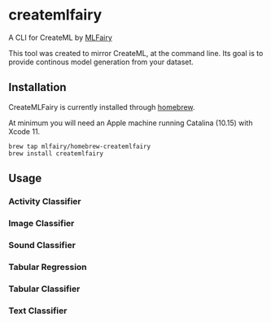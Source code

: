 # createmlfairy

A CLI for CreateML by [MLFairy](www.mlfairy.com)

This tool was created to mirror CreateML, at the command line. Its goal is to provide continous model generation from your dataset. 

## Installation

CreateMLFairy is currently installed through [homebrew](https://brew.sh/). 

At minimum you will need an Apple machine running Catalina (10.15) with Xcode 11.

```
brew tap mlfairy/homebrew-createmlfairy
brew install createmlfairy
```

## Usage

### Activity Classifier
### Image Classifier
### Sound Classifier
### Tabular Regression
### Tabular Classifier
### Text Classifier
